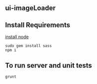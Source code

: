 ## ui-imageLoader

## Install Requirements

[install node](https://nodejs.org/download/)

```
sudo gem install sass
npm i
```

## To run server and unit tests

```
grunt
``` 